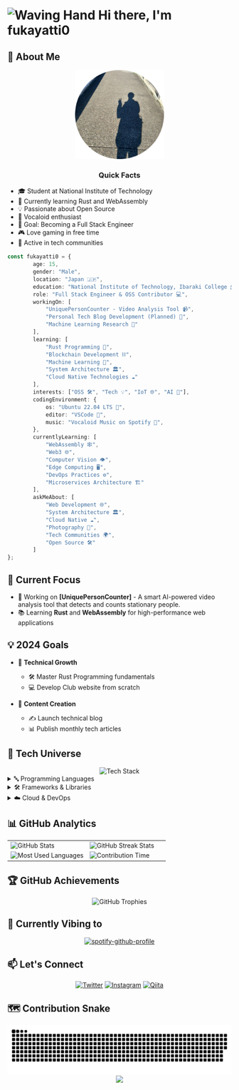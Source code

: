 # <img src="https://raw.githubusercontent.com/Tarikul-Islam-Anik/Animated-Fluent-Emojis/master/Emojis/Hand%20gestures/Waving%20Hand.png" alt="Waving Hand" width="35" height="35" /> Hi there, I'm fukayatti0

## 💫 About Me

<div align="center">
    <img src="/profile.png" width="200" height="200"/>
</div>
<h3 align="center">Quick Facts</h3>
<ul>
    <li>🎓 Student at National Institute of Technology</li>
    <li>🌱 Currently learning Rust and WebAssembly</li>
    <li>💡 Passionate about Open Source</li>
    <li>🎵 Vocaloid enthusiast</li>
    <li>🎯 Goal: Becoming a Full Stack Engineer</li>
    <li>🎮 Love gaming in free time</li>
    <li>🌟 Active in tech communities</li>
</ul>

```typescript
const fukayatti0 = {
        age: 15,
        gender: "Male",
        location: "Japan 🇯🇵",
        education: "National Institute of Technology, Ibaraki College 🎓",
        role: "Full Stack Engineer & OSS Contributor 💻",
        workingOn: [
            "UniquePersonCounter - Video Analysis Tool 📹",
            "Personal Tech Blog Development (Planned) 📝",
            "Machine Learning Research 🤖"
        ],
        learning: [
            "Rust Programming 🦀",
            "Blockchain Development ⛓️",
            "Machine Learning 🧠",
            "System Architecture 🏛️",
            "Cloud Native Technologies ☁️"
        ],
        interests: ["OSS 🛠️", "Tech 💡", "IoT 🌐", "AI 🤖"],
        codingEnvironment: {
            os: "Ubuntu 22.04 LTS 🐧",
            editor: "VSCode 📝",
            music: "Vocaloid Music on Spotify 🎵",
        },
        currentlyLearning: [
            "WebAssembly 🕸️",
            "Web3 🌐",
            "Computer Vision 👁️",
            "Edge Computing 🖥️",
            "DevOps Practices ⚙️",
            "Microservices Architecture 🏗️"
        ],
        askMeAbout: [
            "Web Development 🌐",
            "System Architecture 🏛️",
            "Cloud Native ☁️",
            "Photography 📸",
            "Tech Communities 🌍",
            "Open Source 🛠️"
        ]
};
```
</div>

## 🎯 Current Focus

- 🚀 Working on **[UniquePersonCounter]** - A smart AI-powered video analysis tool that detects and counts stationary people.
- 📚 Learning **Rust** and **WebAssembly** for high-performance web applications

## 💡 2024 Goals

- 🔧 **Technical Growth**
    - 🛠️ Master Rust Programming fundamentals
    - 💻 Develop Club website from scratch
    
- 📝 **Content Creation**
    - ✍️ Launch technical blog
    - 📊 Publish monthly tech articles

## 💫 Tech Universe

<div align="center">
    <img src="https://skillicons.dev/icons?i=py,js,ts,rust,cpp,react,nextjs,astro,tailwindcss,webassembly,linux,docker,githubactions,vercel" alt="Tech Stack" />
</div>

<details>
<summary>🔤 Programming Languages</summary>
<div align="center">
    <br>
        <img src="https://custom-icon-badges.demolab.com/badge/Python-14354C?style=for-the-badge&logo=python&logoColor=white" alt="Python" />
        <img src="https://custom-icon-badges.demolab.com/badge/JavaScript-F7DF1E?style=for-the-badge&logo=javascript&logoColor=black" alt="JavaScript" />
        <img src="https://custom-icon-badges.demolab.com/badge/TypeScript-007ACC?style=for-the-badge&logo=typescript&logoColor=white" alt="TypeScript" />
        <img src="https://custom-icon-badges.demolab.com/badge/Rust-b7410e?style=for-the-badge&logo=rust&logoColor=white" alt="Rust" >
        <img src="https://custom-icon-badges.demolab.com/badge/C++-00599C?style=for-the-badge&logo=cpp&logoColor=white" alt="C++" />
</div>
</details>

<details>
<summary>🛠 Frameworks & Libraries</summary>
<div align="center">
    <br>
        <img src="https://custom-icon-badges.demolab.com/badge/React-20232A?style=for-the-badge&logo=react&logoColor=61DAFB" alt="React" />
        <img src="https://custom-icon-badges.demolab.com/badge/Next.js-000000?style=for-the-badge&logo=next.js&logoColor=white" alt="Next.js" />
        <img src="https://custom-icon-badges.demolab.com/badge/Astro-FF5D01?style=for-the-badge&logo=astro&logoColor=white" alt="Astro" />
        <img src="https://custom-icon-badges.demolab.com/badge/Tailwind%20CSS-06B6D4?style=for-the-badge&logo=tailwindcss&logoColor=white" alt="Tailwind CSS" />
        <img src="https://custom-icon-badges.demolab.com/badge/WebAssembly-654ff0?style=for-the-badge&logo=webassembly&logoColor=white" alt="WebAssembly" />
</div>
</details>

<details>
<summary>☁️ Cloud & DevOps</summary>
<div align="center">
    <br>
        <img src="https://custom-icon-badges.demolab.com/badge/Linux-FCC624?style=for-the-badge&logo=linux&logoColor=black" alt="Linux" />
        <img src="https://custom-icon-badges.demolab.com/badge/Docker-2496ED?style=for-the-badge&logo=docker&logoColor=white" alt="Docker" />
        <img src="https://custom-icon-badges.demolab.com/badge/GitHub%20Actions-2088FF?style=for-the-badge&logo=githubactions&logoColor=white" alt="GitHub Actions" />
        <img src="https://custom-icon-badges.demolab.com/badge/Vercel-000000?style=for-the-badge&logo=vercel&logoColor=white" alt="Vercel" />
</div>
</details>

## 📊 GitHub Analytics

<div align="center">
  <table>
    <tr>
      <td width="50%">
        <img src="https://github-readme-stats.vercel.app/api?username=fukayatti0&show_icons=true&theme=tokyonight&hide_border=true&bg_color=00000000" alt="GitHub Stats" />
      </td>
      <td width="50%">
        <img src="https://github-readme-streak-stats.herokuapp.com/?user=fukayatti0&theme=tokyonight&hide_border=true&background=00000000" alt="GitHub Streak Stats" />
      </td>
    </tr>
    <tr>
      <td width="50%">
        <img src="https://github-readme-stats.vercel.app/api/top-langs/?username=fukayatti0&layout=compact&theme=tokyonight&hide_border=true&bg_color=00000000" alt="Most Used Languages" />
      </td>
      <td width="50%">
        <img src="https://github-profile-summary-cards.vercel.app/api/cards/productive-time?username=fukayatti0&theme=tokyonight" alt="Contribution Time" />
      </td>
    </tr>
  </table>
</div>

## 🏆 GitHub Achievements

<div align="center">
  <picture>
    <source media="(prefers-color-scheme: dark)" srcset="https://github-profile-trophy.vercel.app/?username=fukayatti0&theme=darkhub&column=7&no-frame=true&no-bg=true" />
    <source media="(prefers-color-scheme: light)" srcset="https://github-profile-trophy.vercel.app/?username=fukayatti0&theme=dark&column=7&no-frame=true&no-bg=true" />
    <img src="https://github-profile-trophy.vercel.app/?username=fukayatti0&theme=nord&column=7&no-frame=true&no-bg=true" alt="GitHub Trophies" />
  </picture>
</div>

## 🎵 Currently Vibing to

<div align="center">
  <a href="https://spotify-github-profile.kittinanx.com/api/view?uid=31lmxge4txoqvojaecos246eyire&redirect=true">
    <img src="https://spotify-github-profile.kittinanx.com/api/view?uid=31lmxge4txoqvojaecos246eyire&cover_image=true&theme=novatorem&show_offline=false&background_color=00000000&interchange=true" alt="spotify-github-profile" />
  </a>
</div>

## 📫 Let's Connect

<div align="center">
  
[![Twitter](https://img.shields.io/badge/X-000000.svg?style=for-the-badge&logo=X&logoColor=white)](https://twitter.com/fukayatti0)
[![Instagram](https://img.shields.io/badge/Instagram-%23E4405F.svg?style=for-the-badge&logo=Instagram&logoColor=white)](https://instagram.com/fukayatti0)
[![Qiita](https://img.shields.io/badge/Qiita-55C500.svg?style=for-the-badge&logo=qiita&logoColor=white)](https://qiita.com/fukayatti0)

</div>

## 🗺 Contribution Snake

<div align="center">
<picture>
    <source media="(prefers-color-scheme: dark)" srcset="https://raw.githubusercontent.com/fukayatti0/fukayatti0/output/github-contribution-grid-snake-dark.svg" />
    <source media="(prefers-color-scheme: light)" srcset="https://raw.githubusercontent.com/fukayatti0/fukayatti0/output/github-contribution-grid-snake.svg" />
    <img alt="github contribution snake animation" src="https://raw.githubusercontent.com/fukayatti0/fukayatti0/output/github-contribution-grid-snake.svg" />
</picture>
</div>

<div align="center">
  <img src="https://capsule-render.vercel.app/api?type=waving&color=gradient&customColorList=0,2,2,5,30&height=100&section=footer" />
</div>